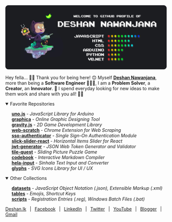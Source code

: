 <img src="./profile/dist/cover.svg">

Hey fella... 👋😃 Thank you for being here! 😊 Myself **[Deshan Nawanjana](http://deshan-nawanjana.github.io/)**, more than being a **Software Engineer** 👨🏻‍💻, I am a **Problem Solver**, a **Creator**, an **Innovator**. 🌟 I spend everyday looking for new ideas to make them work and share with you all! 🎉🎊

<details open>
<summary>Favorite Repositories</summary>

&nbsp;&nbsp;&nbsp;&nbsp;&nbsp;[**uno.js**](https://github.com/deshan-nawanjana/uno.js) - *JavaScript Library for Arduino*<br>
&nbsp;&nbsp;&nbsp;&nbsp;&nbsp;[**graphica**](https://github.com/deshan-nawanjana/graphica) - *Online Graphic Designing Tool*<br>
&nbsp;&nbsp;&nbsp;&nbsp;&nbsp;[**gravity.js**](https://github.com/deshan-nawanjana/gravity.js) - *2D Game Development Library*<br>
&nbsp;&nbsp;&nbsp;&nbsp;&nbsp;[**web-scratch**](https://github.com/deshan-nawanjana/web-scratch) - *Chrome Extension for Web Scraping*<br>
&nbsp;&nbsp;&nbsp;&nbsp;&nbsp;[**sso-authenticator**](https://github.com/deshan-nawanjana/sso-authenticator) - *Single Sign-On Authentication Module*<br>
&nbsp;&nbsp;&nbsp;&nbsp;&nbsp;[**slick-slider-react**](https://github.com/deshan-nawanjana/slick-slider-react) - *Horizontal Items Slider for React*<br>
&nbsp;&nbsp;&nbsp;&nbsp;&nbsp;[**jwt-generator**](https://github.com/deshan-nawanjana/jwt-generator) - *JSON Web Token Generator and Validator*<br>
&nbsp;&nbsp;&nbsp;&nbsp;&nbsp;[**tile-quest**](https://github.com/deshan-nawanjana/tile-quest) - *Sliding Picture Puzzle Game*<br>
&nbsp;&nbsp;&nbsp;&nbsp;&nbsp;[**codebook**](https://github.com/deshan-nawanjana/codebook) - *Interactive Markdown Compiler*<br>
&nbsp;&nbsp;&nbsp;&nbsp;&nbsp;[**hela-input**](https://github.com/deshan-nawanjana/hela-input) - *Sinhala Text Input and Converter*<br>
&nbsp;&nbsp;&nbsp;&nbsp;&nbsp;[**glyphs**](https://github.com/deshan-nawanjana/glyphs) - *SVG Icons Library for UI / UX*<br>

</details>

<details open>
<summary>Other Collections</summary>

&nbsp;&nbsp;&nbsp;&nbsp;&nbsp;[**datasets**](https://github.com/deshan-nawanjana/deshan-nawanjana.github.io/tree/main/datasets) - *JavaScript Object Notation (.json), Extensible Markup (.xml)*<br>
&nbsp;&nbsp;&nbsp;&nbsp;&nbsp;[**tables**](https://github.com/deshan-nawanjana/deshan-nawanjana/tree/main/tables) - *Emojis, Shortcut Keys*<br>
&nbsp;&nbsp;&nbsp;&nbsp;&nbsp;[**scripts**](https://github.com/deshan-nawanjana/deshan-nawanjana/tree/main/scripts) - *Registration Entries (.reg), Windows Batch Files (.bat)*<br>

</details>

[Deshan.lk](https://deshan.lk/)
&ensp;|&ensp;
[Facebook](https://www.facebook.com/mr.dnjs)
&ensp;|&ensp;
[LinkedIn](https://www.linkedin.com/in/deshan-nawanjana/)
&ensp;|&ensp;
[Twitter](https://twitter.com/DeshanNawanjana)
&ensp;|&ensp;
[YouTube](https://www.youtube.com/channel/UCfqOF8_UTa6LhaujoFETqlQ)
&ensp;|&ensp;
[Blogger](https://dn-w.blogspot.com/)
&ensp;|&ensp;
[Gmail](mailto:deshan.uok@gmail.com)